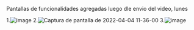 Pantallas de funcionalidades agregadas luego dle envio del video, lunes

1.![image](https://user-images.githubusercontent.com/88181188/161590567-20163850-7c00-484c-9a6b-a6061536e419.png)
2.![Captura de pantalla de 2022-04-04 11-36-00](https://user-images.githubusercontent.com/88181188/161590732-7ed93749-0af1-4b49-82e2-b7d2941e1ee1.png)
3.![image](https://user-images.githubusercontent.com/88181188/161614970-dc61111c-d7bc-45b4-adaa-fe346556102f.png)

